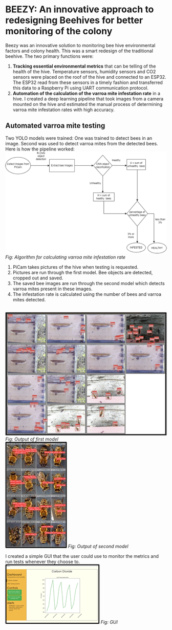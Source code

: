 # BEEZY: An innovative approach to redesigning Beehives for better monitoring of the colony
Beezy was an innovative solution to monitoring bee hive environmental factors and colony health. This was a smart redesign of the traditional beehive. The two primary functions were:<br>
1. **Tracking essential environmental metrics** that can be telling of the health of the hive. Temperature sensors, humidity sensors and CO2 sensors were placed on the roof of the hive and connected to an ESP32. The ESP32 read from these sensors in a timely fashion and transferred this data to a Raspberry Pi using UART communication protocol.
2. **Automation of the calculation of the varroa mite infestation rate** in a hive. I created a deep learning pipeline that took images from a camera mounted on the hive and estimated the manual process of determining varroa mite infestation rates with high accuracy.<br>

## Automated varroa mite testing
Two YOLO models were trained: One was trained to detect bees in an image. Second was used to detect varroa mites from the detected bees. Here is how the pipeline worked:
![Alt](/algorithm.png)
_Fig: Algorithm for calculating varroa mite infestation rate_ <br>

1. PiCam takes pictures of the hive when testing is requested.
2. Pictures are run through the first model. Bee objects are detected, cropped out and saved.
3. The saved bee images are run through the second model which detects varroa mites present in these images.
4. The infestation rate is calculated using the number of bees and varroa mites detected.<br><br>

![Alt](/bee_detection.png)
_Fig: Output of first model_ <br>
![Alt](/Varroa_Mite_detection.jpg)
_Fig: Output of second model_ <br>

I created a simple GUI that the user could use to monitor the metrics and run tests whenever they choose to.
![Alt](/GUI.png)
_Fig: GUI_
